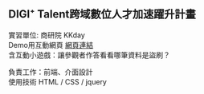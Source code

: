## DIGI⁺ Talent跨域數位人才加速躍升計畫

實習單位: 商研院 KKday  
Demo用互動網頁 [網頁連結](https://frauddetection-credit.herokuapp.com/catalog/)  
含互動小遊戲：讓參觀者作答看看哪筆資料是盜刷？

負責工作：前端、介面設計  
使用技術 HTML / CSS /  jquery  



